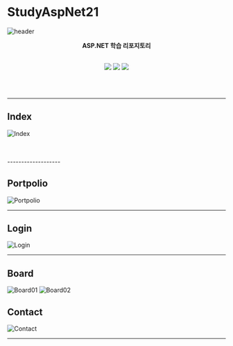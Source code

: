 
# StudyAspNet21


![header](https://capsule-render.vercel.app/api?type=shark&color=auto&height=300&section=header&text=Asp.Net학습%20&fontSize=50&animation=fadeIn&fontAlignY=38)
<p align='center'><b> ASP.NET 학습 리포지토리 </b></p>
<p align='center'>
   <br>
    <img src="https://img.shields.io/badge/HTML%20-%23F7DF1E.svg?&style=for-the-badge&&logoColor=white"/>
    <img src="https://img.shields.io/badge/MySQL%20-%2300D8FF.svg?&style=for-the-badge&&logoColor=white"/>
    <img src="https://img.shields.io/badge/json%20-%2300D8FF.svg?&style=for-the-badge&&logoColor=white"/>
</p>
<br>
<br>



-------------------

## Index <a id = "Index" text-align="center" text-size="20pm">

![Index](https://user-images.githubusercontent.com/38821846/126596618-25726e9b-bef8-4ba9-b1e3-1b5c18d93e08.png)

<br>
<br>
-------------------  
   
## Portpolio <a id = "Portpolio">

![Portpolio](https://user-images.githubusercontent.com/38821846/126596724-76455a94-8177-498e-8219-269a234a676c.png)

-------------------

## Login<a id = "Login">

![Login](https://user-images.githubusercontent.com/38821846/126596784-efe61375-b3eb-4248-93da-a509bef9d6bc.png)

-------------------

## Board<a id = "Board">

![Board01](https://user-images.githubusercontent.com/38821846/126596846-1b0de5f1-1dd9-460d-9089-9576b760277b.png)
![Board02](https://user-images.githubusercontent.com/38821846/126596856-c90d5733-730f-4b0b-a1a7-673f74652c6b.png)


## Contact <a id = "Contact">

![Contact](https://user-images.githubusercontent.com/38821846/126596894-f5d7fe64-0af4-4cec-a508-89b57705cad1.png)

-------------------
